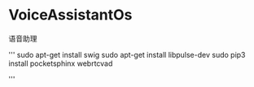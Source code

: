 # VoiceAssistantOs
语音助理


'''
sudo apt-get install swig
sudo apt-get install libpulse-dev
sudo pip3 install pocketsphinx webrtcvad

'''
